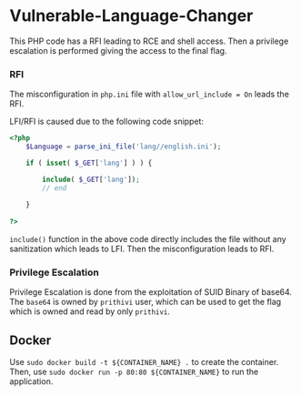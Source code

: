 # Vulnerable-Language-Changer

This PHP code has a RFI leading to RCE and shell access. Then a privilege escalation is performed giving the access to the final flag.

### RFI
The misconfiguration in `php.ini` file with `allow_url_include = On` leads the RFI.

LFI/RFI is caused due to the following code snippet:

```php
<?php
    $Language = parse_ini_file('lang//english.ini');

    if ( isset( $_GET['lang'] ) ) {

        include( $_GET['lang']);
        // end
        
    }
    
?>
```

`include()` function in the above code directly includes the file without any sanitization which leads to LFI. Then the misconfiguration leads to RFI.


### Privilege Escalation

Privilege Escalation is done from the exploitation of SUID Binary of base64. The `base64` is owned by `prithivi` user, which can be used to get the flag which is owned and read by only `prithivi`.

## Docker

Use `sudo docker build -t ${CONTAINER_NAME} .` to create the container.
Then, use `sudo docker run -p 80:80 ${CONTAINER_NAME}` to run the application.
